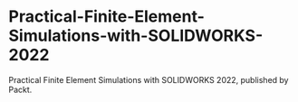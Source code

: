 # Practical-Finite-Element-Simulations-with-SOLIDWORKS-2022
Practical Finite Element Simulations with SOLIDWORKS 2022, published by Packt.
